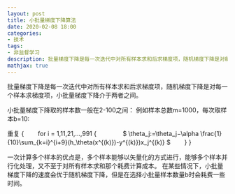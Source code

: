 ```yaml
---
layout: post
title: 小批量梯度下降算法
date: 2020-02-08 18:00
categories:
- 技术
tags:
- 非监督学习
description: 批量梯度下降是每一次迭代中对所有样本求和后求梯度项，随机梯度下降是对每一个样本求梯度项，小批量梯度下降介于两者之间。
mathjax: true
---
```


批量梯度下降是每一次迭代中对所有样本求和后求梯度项，随机梯度下降是对每一个样本求梯度项，小批量梯度下降介于两者之间。

小批量梯度下降取的样本数一般在2-100之间：
例如样本总数m=1000，每次取样本b=10:

重复 {
 　　for i = 1,11,21,...,991 {
　　　　$ \theta_j:=\theta_j−\alpha \frac{1}{10}\sum_{k=i}^{i+9}(h_\theta(x^{(k)})-y^{(k)})x_j^{(k)} $
　　}
}

一次计算多个样本的优点是，多个样本能够以矢量化的方式进行，能够多个样本并行化处理，又不至于对所有样本求和那个耗费计算成本。
在某些情况下，小批量梯度下降的速度会优于随机梯度下降，但是在选择小批量样本数量b时会耗费一些时间。
